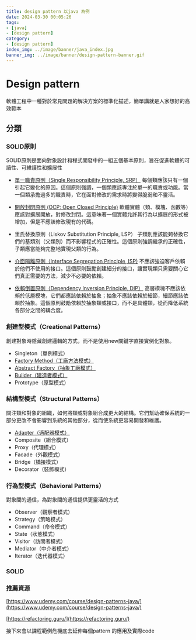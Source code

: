 ```yaml
---
title: design pattern 以java 為例
date: 2024-03-30 00:05:26
tags:
- [java]
- [design pattern]
category:
- [design pattern]
index_img: ../image/banner/java_index.jpg
banner_img: ../image/banner/design-pattern-banner.gif
---
```

# Design pattern

軟體工程中一種對於常見問題的解決方案的標準化描述，簡單講就是人家想好的高效範本

## 分類

### SOLID原則

SOLID原則是面向對象設計和程式開發中的一組五個基本原則，旨在促進軟體的可讀性、可維護性和擴展性

- [單一職責原則（Single Responsibility Principle, SRP）](../../../../2024/03/31/srp)
   每個類應該只有一個引起它變化的原因。這個原則強調，一個類應該專注於單一的職責或功能。當一個類承擔過多的職責時，它在面對修改的需求時將變得脆弱和不靈活。

- [開放封閉原則 (OCP: Open Closed Principle)](../../../../2024/03/30/ocp)
   軟體實體（類、模塊、函數等）應該對擴展開放，對修改封閉。這意味著一個實體允許其行為以擴展的形式被增加，但是不應該修改現有的代碼。


- 里氏替換原則（Liskov Substitution Principle, LSP）
   子類別應該能夠替換它們的基類別（父類別）而不影響程式的正確性。這個原則強調繼承的正確性，子類應當能夠完整地實現父類的行為。


- [介面隔離原則（Interface Segregation Principle, ISP)](../../../../2024/04/01/isp)
   不應該強迫客戶依賴於他們不使用的接口。這個原則鼓勵創建細分的接口，讓實現類只需要關心它們真正需要的方法，減少不必要的依賴。


- [依賴倒置原則（Dependency Inversion Principle, DIP）](../../../../2024/04/03/dip)
   高層模塊不應該依賴於低層模塊，它們都應該依賴於抽象；抽象不應該依賴於細節，細節應該依賴於抽象。這個原則鼓勵依賴於抽象類或接口，而不是具體類，從而降低系統各部分之間的耦合度。


### 創建型模式（Creational Patterns）
創建對象時隱藏創建邏輯的方式，而不是使用new關鍵字直接實例化對象。

- Singleton（單例模式）
- [Factory Method（工廠方法模式）](../../../../2024/12/20/design-pattern-factory)
- [Abstract Factory（抽象工廠模式）](../../../../2024/12/20/abstract-factory)
- [Builder（建造者模式）](../../../../2024/04/03/builder)
- Prototype（原型模式）

### 結構型模式（Structural Patterns）
關注類和對象的組織，如何將類或對象組合成更大的結構。它們幫助確保系統的一部分更改不會影響到系統的其他部分，從而使系統更容易開發和維護。

- [Adapter（適配器模式）](../../../../2025/01/05/adaptor)
- Composite（組合模式）
- Proxy（代理模式）
- Facade（外觀模式）
- Bridge（橋接模式）
- Decorator（裝飾模式）

### 行為型模式（Behavioral Patterns）
對象間的通信，為對象間的通信提供更靈活的方式
- Observer（觀察者模式）
- Strategy（策略模式）
- Command（命令模式）
- State（狀態模式）
- Visitor（訪問者模式）
- Mediator（中介者模式）
- Iterator（迭代器模式）

### SOLID


### 推薦資源
[https://www.udemy.com/course/design-patterns-java/](https://www.udemy.com/course/design-patterns-java/)

[https://refactoring.guru/](https://refactoring.guru/)

接下來會以課程範例危機底去延伸每個pattern 的應用及實際code



